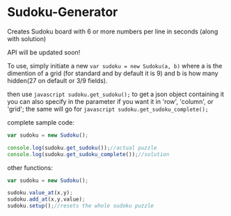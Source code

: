 # Sudoku-Generator
Creates Sudoku board with 6 or more numbers per line in seconds (along with solution)

API will be updated soon!

To use, simply initiate a new ```var sudoku = new Sudoku(a, b)``` where a is the dimention of a grid (for standard and by default it is 9) and b is how many hidden(27 on default or 3/9 fields).

then use ```javascript sudoku.get_sudoku();``` to get a json object containing it
you can also specify in the parameter if you want it in 'row', 'column', or 'grid';
the same will go for ```javascript sudoku.get_sudoku_complete();``` 

complete sample code:
```javascript
var sudoku = new Sudoku();

console.log(sudoku.get_sudoku());//actual puzzle
console.log(sudoku.get_sudoku_complete());//solution
```

other functions:
```javascript
var sudoku = new Sudoku();

sudoku.value_at(x,y);
sudoku.add_at(x,y,value);
sudoku.setup();//resets the whole sudoku puzzle
```
